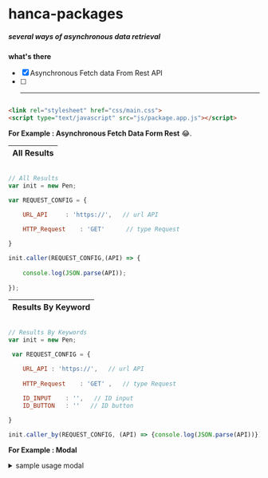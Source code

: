 # hanca-packages

##### *several ways of asynchronous data retrieval*

**what's there**

- [x] Asynchronous Fetch data From Rest API
- [ ] - - - -

```html

<link rel="stylesheet" href="css/main.css">
<script type="text/javascript" src="js/package.app.js"></script>

```

**For Example : Asynchronous Fetch Data Form Rest** :joy:.

| All Results |
| :---        |

```javascript

// All Results
var init = new Pen;

var REQUEST_CONFIG = {
   
    URL_API     : 'https://',   // url API

    HTTP_Request    : 'GET'      // type Request

}

init.caller(REQUEST_CONFIG,(API) => { 
    
    console.log(JSON.parse(API));
    
});

```

 | Results By Keyword |
 | :---        |

```javascript

// Results By Keywords
var init = new Pen;

 var REQUEST_CONFIG = {

    URL_API : 'https://',   // url API
        
    HTTP_Request    : 'GET' ,   // type Request

    ID_INPUT    : '',   // ID input
    ID_BUTTON   : ''   // ID button
        
}

init.caller_by(REQUEST_CONFIG, (API) => {console.log(JSON.parse(API))});

```

**For Example : Modal**
<details>
    <summary>sample usage modal</summary>
  <p>

```js

let init = new Modal;
let REQUEST = {
    "URL"   :   "", // Find a URL File
    "BUTTON_ID" :   '' // button id in html 
}
init.crt_modal(REQUEST);

```

</p>
</details>
